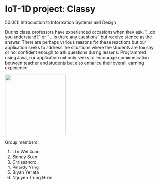 # IoT-1D project: Classy
50.001: Introduction to Information Systems and Design

During class, professors have experienced occasions when they ask, “...do you understand?” or “ ...is there any questions” but receive silence as the answer. There are perhaps various reasons for these reactions but our application seeks to address the situations where the students are too shy or not confident enough to ask questions during lessons. Programmed using Java, our application not only seeks to encourage communication between teacher and students but also enhance their overall learning experience.

<img src="https://github.com/pinardy/IoT-1D/blob/master/Classy/app/src/main/res/drawable/logo.png" width="200" height="200" />

Group members:
1) Lim Wei Xuan  
2) Sidney Suen  
3) Chrissandro  
4) Pinardy Yang  
5) Bryan Yenata  
6) Nguyen Trung Huan


